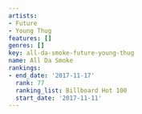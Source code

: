 ```yaml
---
artists:
- Future
- Young Thug
features: []
genres: []
key: all-da-smoke-future-young-thug
name: All Da Smoke
rankings:
- end_date: '2017-11-17'
  rank: 77
  ranking_list: Billboard Hot 100
  start_date: '2017-11-11'
---
```


